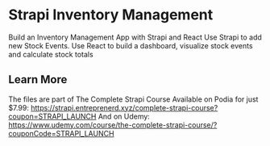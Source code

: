 # Strapi Inventory Management

Build an Inventory Management App with Strapi and React
Use Strapi to add new Stock Events.
Use React to build a dashboard, visualize stock events and calculate stock totals

## Learn More

The files are part of The Complete Strapi Course
Available on Podia for just $7.99: https://strapi.entreprenerd.xyz/complete-strapi-course?coupon=STRAPI_LAUNCH
And on Udemy: https://www.udemy.com/course/the-complete-strapi-course/?couponCode=STRAPI_LAUNCH

